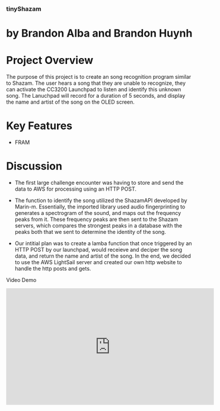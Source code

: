 ### tinyShazam

# by Brandon Alba and Brandon Huynh

# Project Overview
The purpose of this project is to create an song recognition program similar to Shazam. The user hears a song that they are unable to recognize, they can activate the CC3200 Launchpad to listen and identify this unknown song. The Lanuchpad will record for a duration of 5 seconds, and display the name and artist of the song on the OLED screen.

# Key Features
- FRAM 

    
# Discussion 
- The first large challenge encounter was having to store and send the data to AWS for processing using an HTTP POST. 

- The function to identify the song utilized the ShazamAPI developed by Marin-m. Essentially, the imported library used audio fingerprinting to generates a spectrogram of the sound, and maps out the frequency peaks from it. These frequency peaks are then sent to the Shazam servers, which compares the strongest peaks in a database with the peaks both that we sent to determine the identity of the song. 

- Our intitial plan was to create a lamba function that once triggered by an HTTP POST by our launchpad, would receieve and deciper the song data, and return the name and artist of the song. In the end, we decided to use the AWS LightSail server and created our own http website to handle the http posts and gets. 

Video Demo
<iframe width="560" height="315" src="https://www.youtube.com/embed/StTqXEQ2l-Y" title="YouTube video player" frameborder="0" allow="accelerometer; autoplay; clipboard-write; encrypted-media; gyroscope; picture-in-picture; web-share" allowfullscreen></iframe>